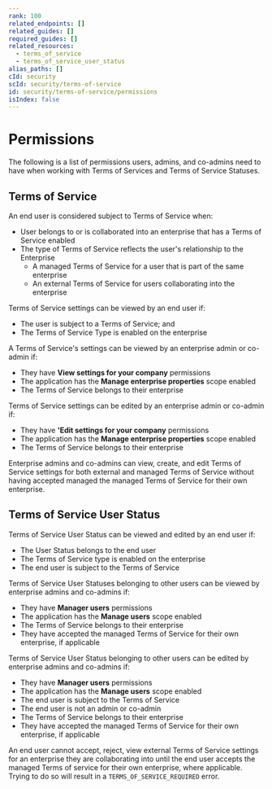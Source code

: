 ```yaml
---
rank: 100
related_endpoints: []
related_guides: []
required_guides: []
related_resources:
  - terms_of_service
  - terms_of_service_user_status
alias_paths: []
cId: security
scId: security/terms-of-service
id: security/terms-of-service/permissions
isIndex: false
---
```

# Permissions

The following is a list of permissions users, admins, and co-admins need to have when working with Terms of Services and Terms of Service Statuses.

## Terms of Service

An end user is considered subject to Terms of Service when:

* User belongs to or is collaborated into an enterprise that has a Terms of Service enabled
* The type of Terms of Service reflects the user's relationship to the Enterprise
  * A managed Terms of Service for a user that is part of the same enterprise
  * An external Terms of Service for users collaborating into the enterprise

Terms of Service settings can be viewed by an end user if:

* The user is subject to a Terms of Service; and
* The Terms of Service Type is enabled on the enterprise

A Terms of Service's settings can be viewed by an enterprise admin or co-admin if:

* They have **View settings for your company** permissions
* The application has the **Manage enterprise properties** scope enabled
* The Terms of Service belongs to their enterprise

Terms of Service settings can be edited by an enterprise admin or co-admin if:

* They have **'Edit settings for your company** permissions
* The application has the **Manage enterprise properties** scope enabled
* The Terms of Service belongs to their enterprise

Enterprise admins and co-admins can view, create, and edit Terms of Service settings for both external and managed Terms of Service without having accepted managed the managed Terms of Service for their own enterprise.

## Terms of Service User Status

Terms of Service User Status can be viewed and edited by an end user if:

* The User Status belongs to the end user
* The Terms of Service type is enabled on the enterprise
* The end user is subject to the Terms of Service

Terms of Service User Statuses belonging to other users can be viewed by enterprise admins and co-admins if:

* They have **Manager users** permissions
* The application has the **Manage users** scope enabled
* The Terms of Service belongs to their enterprise
* They have accepted the managed Terms of Service for their own enterprise, if applicable

Terms of Service User Status belonging to other users can be edited by enterprise admins and co-admins if:

* They have **Manager users** permissions
* The application has the **Manage users** scope enabled
* The end user is subject to the Terms of Service
* The end user is not an admin or co-admin
* The Terms of Service belongs to their enterprise
* They have accepted the managed Terms of Service for their own enterprise, if applicable

An end user cannot accept, reject, view external Terms of Service settings for an enterprise they are collaborating into until the end user accepts the managed Terms of service for their own enterprise, where applicable. Trying to do so will result in a `TERMS_OF_SERVICE_REQUIRED` error.
